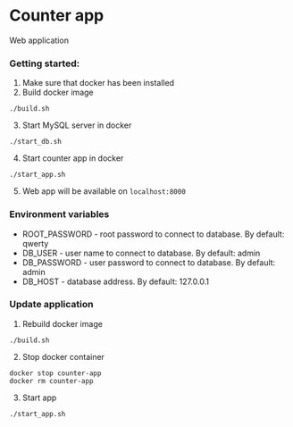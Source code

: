 # Counter app
Web application

### Getting started:
1. Make sure that docker has been installed
2. Build docker image
```jshelllanguage
./build.sh
```
3. Start MySQL server in docker
```jshelllanguage
./start_db.sh
```
4. Start counter app in docker 
```jshelllanguage
./start_app.sh
```
5. Web app will be available on `localhost:8000`

### Environment variables
- ROOT_PASSWORD - root password to connect to database. By default: qwerty
- DB_USER - user name to connect to database. By default: admin
- DB_PASSWORD - user password to connect to database. By default: admin
- DB_HOST - database address. By default: 127.0.0.1

### Update application
1. Rebuild docker image 
```jshelllanguage
./build.sh
```
2. Stop docker container
```jshelllanguage
docker stop counter-app
docker rm counter-app
```
3. Start app
```jshelllanguage
./start_app.sh
```